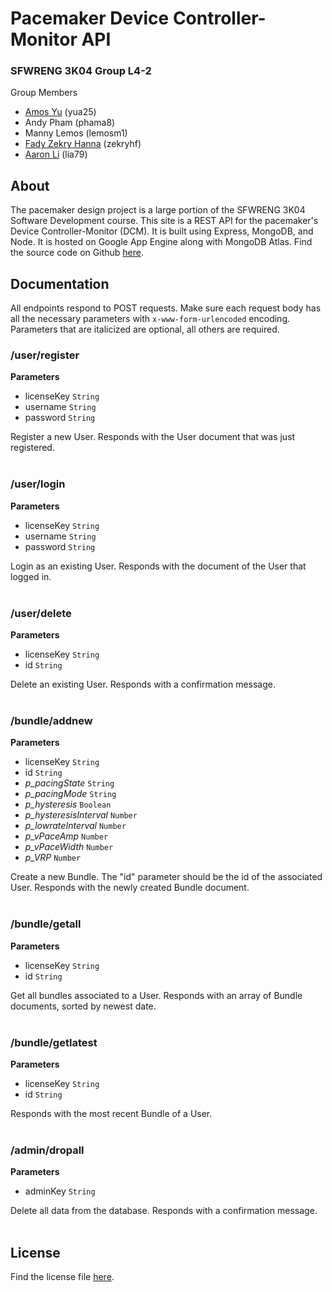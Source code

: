 # Pacemaker Device Controller-Monitor API

### SFWRENG 3K04 Group L4-2

Group Members
- [Amos Yu](https://github.com/amosyu2000) (yua25)
- Andy Pham (phama8)
- Manny Lemos (lemosm1)
- [Fady Zekry Hanna](https://github.com/fzhanna) (zekryhf)
- [Aaron Li](https://github.com/aaronhsli) (lia79)

## About

The pacemaker design project is a large portion of the SFWRENG 3K04 Software Development course. This site is a REST API for the pacemaker's Device Controller-Monitor (DCM). It is built using Express, MongoDB, and Node. It is hosted on Google App Engine along with MongoDB Atlas. Find the source code on Github [here](https://github.com/amosyu2000/pacemaker-api).

## Documentation

All endpoints respond to POST requests. Make sure each request body has all the necessary parameters with `x-www-form-urlencoded` encoding. Parameters that are italicized are optional, all others are required.

### /user/register

**Parameters**
- licenseKey `String`
- username `String`
- password `String`

Register a new User. Responds with the User document that was just registered.
<br></br>

### /user/login

**Parameters**
- licenseKey `String`
- username `String`
- password `String`

Login as an existing User. Responds with the document of the User that logged in.
<br></br>

### /user/delete

**Parameters**
- licenseKey `String`
- id `String`

Delete an existing User. Responds with a confirmation message.
<br></br>

### /bundle/addnew

**Parameters**
- licenseKey `String`
- id `String`
- *p_pacingState* `String`
- *p_pacingMode* `String`
- *p_hysteresis* `Boolean`
- *p_hysteresisInterval* `Number`
- *p_lowrateInterval* `Number`
- *p_vPaceAmp* `Number`
- *p_vPaceWidth* `Number`
- *p_VRP* `Number`

Create a new Bundle. The "id" parameter should be the id of the associated User. Responds with the newly created Bundle document.
<br></br>

### /bundle/getall

**Parameters**
- licenseKey `String`
- id `String`

Get all bundles associated to a User. Responds with an array of Bundle documents, sorted by newest date.
<br></br>

### /bundle/getlatest

**Parameters**
- licenseKey `String`
- id `String`

Responds with the most recent Bundle of a User.
<br></br>

### /admin/dropall

**Parameters**
- adminKey `String`

Delete all data from the database. Responds with a confirmation message.
<br></br>

## License

Find the license file [here](https://github.com/amosyu2000/pacemaker-api/blob/main/LICENSE).